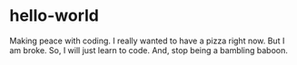 # hello-world
Making peace with coding.
I really wanted to have a pizza right now.
But I am broke.
So, I will just learn to code.
And, stop being a bambling baboon.
